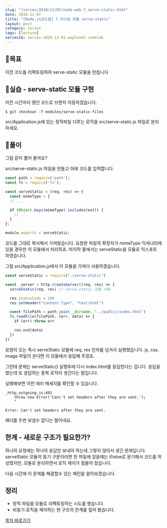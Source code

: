 ```yaml
---
slug: "/series/2018/12/07/node-web-7_serve-static.html"
date: 2018-12-07
title: "[Node.js코드랩] 7.커스텀 모듈 serve-static"
layout: post
category: series
tags: [lecture]
seriesId: series-2018-12-01-weplanet-codelab
---
```


## 🌳목표

이전 코드를 리팩토링하여 serve-static 모듈을 만듭니다

## 🐤실습 - serve-static 모듈 구현

이전 시간까지 했던 코드로 브랜치 이동하겠습니다.

```
$ git checkout -f modules/serve-static-files
```

src/Application.js에 있는 정적파일 다루는 로직을 src/serve-static.js 파일로 분리하세요.

## 🐤풀이

그럼 같이 풀어 볼까요?

src/serve-static.js 파일을 만들고 아래 코드를 입력합니다.

```js
const path = require('path');
const fs = require('fs');

const serveStatic = (req, res) => {
  const mimeType = {
  // ...

  if (Object.keys(mimeType).includes(ext)) {
    // ...
  }
};

module.exports = serveStatic;
```

코드를 그대로 복사해서 가져왔습니다.
요청한 파일의 확장자가 mimeType 딕셔너리에 있을 경우만 이 모듈에서 처리하죠.
마지막 줄에서는 serveStatic을 모듈로 익스포트 하였습니다.

그럼 src/Application.js에서 이 모듈을 가져다 사용하겠습니다.

```js
const serveStatic = require("./serve-static")

const _server = http.createServer((req, res) => {
  serveStatic(req, res) // serve-static 모듈 사용

  res.statusCode = 200
  res.setHeader("Content-Type", "text/html")

  const filePath = path.join(__dirname, "../public/index.html")
  fs.readFile(filePath, (err, data) => {
    if (err) throw err

    res.end(data)
  })
})
```

요청이 오는 즉시 serveStatic 모듈에 req, res 인자를 넘겨서 실행했습니다.
js, css, image 파일이 온다면 이 모듈에서 응답해 주겠죠.

그런데 문제는 serveStatic() 실행후에 다시 index.html를 응답한다는 겁니다.
응답을 했는데 또 응답하는 중복 로직이 생긴다는 말입니다.

실행해보면 이런 에러 메세지를 확인할 수 있습니다.

```
_http_outgoing.js:491
    throw new Error('Can\'t set headers after they are sent.');
    ^

Error: Can't set headers after they are sent.
```

헤더를 두번 보낼수 없다는 말이네요.

## 한계 - 새로운 구조가 필요한가?

하나의 요청에는 하나의 응답만 보내야 하는데 그렇지 않아서 생긴 문제입니다.
serveStatic 모듈이 동기 구문이라면 한 파일에 있을때는 if/else로 분기해서 코드를 작성했지만, 모듈로 분리하면서 로직 제어가 힘들어 졌습니다.

다음 시간에 이 문제를 해결할수 있는 패턴을 알아보겠습니다.

## 정리

- 정적 파일을 모듈로 리팩토링하는 시도를 했습니다.
- 비동기 로직을 제어하는 현 구조의 한계를 짚어 봤습니다.

[목차 바로가기](/series/2018/12/01/node-web-0_index.html)
